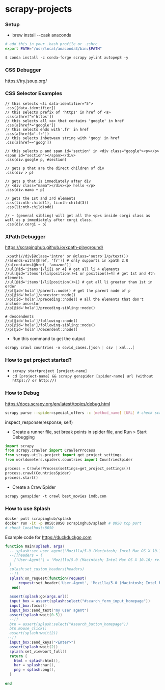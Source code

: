 # scrapy-projects

### Setup
- brew install --cask anaconda
```sh
# add this in your .bash_profile or .zshrc
export PATH="/usr/local/anaconda3/bin:$PATH"
```

```console
$ conda install -c conda-forge scrapy pylint autopep8 -y
```

### CSS Debugger
https://try.jsoup.org/


### CSS Selector Examples
```console
// this selects <li data-identifier="5">
.css([data-identifier]) 
// this selects prefix of 'https' in href of <a>
.css(a[href^='https']) 
// this selects all <a> that contains 'google' in href
.css(a[href*='google']) 
// this selects ends with'.fr' in href
.css(a[href$='.fr']) 
// this selects inbetween string with 'goog' in href
.css(a[href~='goog']) 

// this selects p and span id='section' in <div class="google"><p></p><span id="section"></span></div>
.css(div.google p, #section)

// gets p that are the direct children of div
.css(div > p)

// gets p that is immediately after div
// <div class="mama"></div><p> hello </p>
.css(div.mama + p)

// gets the 1st and 3rd elements
.css(li:nth-child(1), li:nth-child(3))
.css(li:nth-child(odd)

// ~ (general sibling) will get all the <p>s inside corgi class as well as p immediately after corgi class.
.css(div.corgi ~ p)
```

### XPath Debugger
https://scrapinghub.github.io/xpath-playground/

```
.xpath(//div[@class='intro' or @class='outro']/p/text())
//a[ends-with(@href, 'fr')] # only supports in xpath 2.0
//a[contains(@href, 'amazon')]
//ul[@id='items']/li[1 or 4] # get all li 4 elements
//ul[@id='items']/li[position()=1 or position()=4] # get 1st and 4th elements
//ul[@id='items']/li[position()>1] # get all li greater than 1st in order
//p[@id='hola']/parent::node() # get the parent node of p
//p[@id='hola']/ancestor::node()
//p[@id='hola']/preceding::node() # all the elements that don't include ancestor
//p[@id='hola']/preceding-sibling::node()

# descendents
//p[@id='hola']/following::node()
//p[@id='hola']/following-sibling::node()
//p[@id='hola']/decendent::node()
```

- Run this command to get the output
```console
scrapy crawl countries -o covid_cases.[json | csv | xml...]
```

### How to get project started?
- `scrapy startproject [project-name]`
- `cd [project-name] && scrapy genspider [spider-name] url (without https:// or http://)`

### How to Debug
https://docs.scrapy.org/en/latest/topics/debug.html

```sh
scrapy parse --spider=special_offers -c [method_name] [URL] # check scrapy parse -help for more details
```

inspect_response(response, self)

* Create a runner file, set break points in spider file, and Run > Start Debugging
```py
import scrapy
from scrapy.crawler import CrawlerProcess
from scrapy.utils.project import get_project_settings
from worldometers.spiders.countries import CountriesSpider

process = CrawlerProcess(settings=get_project_settings())
process.crawl(CountriesSpider)
process.start()
```

* Create a CrawlSpider
```
scrapy genspider -t crawl best_movies imdb.com
```

### How to use Splash
```sh
docker pull scrapinghub/splash
docker run -it -p 8050:8050 scrapinghub/splash # 8050 tcp port
# check localhost:8050
```

Example code for https://duckduckgo.com
```lua
function main(splash, args)
  -- splash:set_user_agent('Mozilla/5.0 (Macintosh; Intel Mac OS X 10.16; rv:84.0) Gecko/20100101 Firefox/84.0')
  --[[headers = {
    ['User-Agent'] = 'Mozilla/5.0 (Macintosh; Intel Mac OS X 10.16; rv:84.0) Gecko/20100101 Firefox/84.0'
  }
  splash:set_custom_headers(headers)
  --]]
  splash:on_request(function(request)
      request:set_header('User-Agent', 'Mozilla/5.0 (Macintosh; Intel Mac OS X 10.16; rv:84.0) Gecko/20100101 Firefox/84.0')
   end)
  
  assert(splash:go(args.url))
  input_box = assert(splash:select("#search_form_input_homepage"))
  input_box:focus()
  input_box:send_text("my user agent")
  assert(splash:wait(0.5))
  --[[
  btn = assert(splash:select("#search_button_homepage"))
  btn.mouse_click()
  assert(splash:wait(2))
 --]]
  input_box:send_keys("<Enter>")
  assert(splash:wait(2))
  splash:set_viewport_full()
  return {
    html = splash:html(),
    har = splash:har(),
    png = splash:png(),
  }
  
end
```